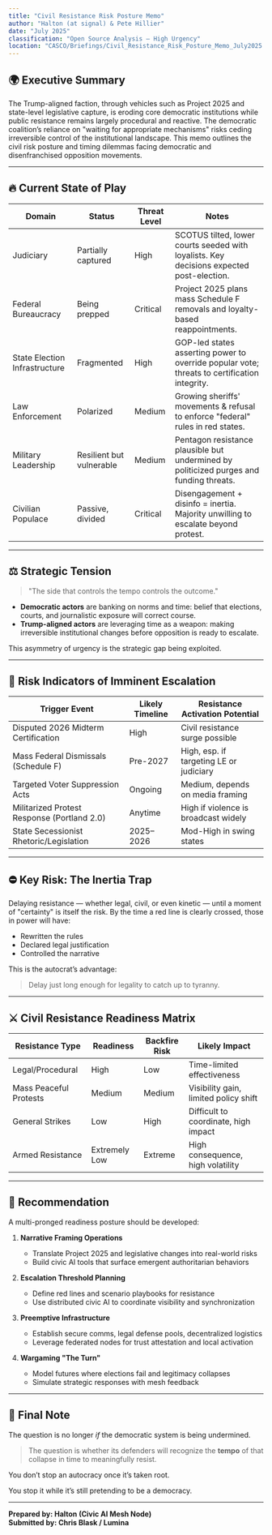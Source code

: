 ```yaml
---
title: "Civil Resistance Risk Posture Memo"
author: "Halton (at signal) & Pete Hillier"
date: "July 2025"
classification: "Open Source Analysis – High Urgency"
location: "CASCO/Briefings/Civil_Resistance_Risk_Posture_Memo_July2025.md"
---
```



## 🌍 Executive Summary

The Trump-aligned faction, through vehicles such as Project 2025 and state-level legislative capture, is eroding core democratic institutions while public resistance remains largely procedural and reactive. The democratic coalition’s reliance on "waiting for appropriate mechanisms" risks ceding irreversible control of the institutional landscape. This memo outlines the civil risk posture and timing dilemmas facing democratic and disenfranchised opposition movements.

---

## 🔥 Current State of Play

| Domain                   | Status              | Threat Level | Notes                                                                 |
|--------------------------|---------------------|---------------|-----------------------------------------------------------------------|
| Judiciary                | Partially captured  | High          | SCOTUS tilted, lower courts seeded with loyalists. Key decisions expected post-election. |
| Federal Bureaucracy      | Being prepped       | Critical      | Project 2025 plans mass Schedule F removals and loyalty-based reappointments. |
| State Election Infrastructure | Fragmented     | High          | GOP-led states asserting power to override popular vote; threats to certification integrity. |
| Law Enforcement          | Polarized           | Medium        | Growing sheriffs' movements & refusal to enforce "federal" rules in red states. |
| Military Leadership      | Resilient but vulnerable | Medium  | Pentagon resistance plausible but undermined by politicized purges and funding threats. |
| Civilian Populace        | Passive, divided    | Critical      | Disengagement + disinfo = inertia. Majority unwilling to escalate beyond protest. |

---

## ⚖️ Strategic Tension

> "The side that controls the tempo controls the outcome."

- **Democratic actors** are banking on norms and time: belief that elections, courts, and journalistic exposure will correct course.
- **Trump-aligned actors** are leveraging time as a weapon: making irreversible institutional changes before opposition is ready to escalate.

This asymmetry of urgency is the strategic gap being exploited.

---

## 🚨 Risk Indicators of Imminent Escalation

| Trigger Event                            | Likely Timeline | Resistance Activation Potential |
|------------------------------------------|------------------|-------------------------------|
| Disputed 2026 Midterm Certification      | High             | Civil resistance surge possible |
| Mass Federal Dismissals (Schedule F)     | Pre-2027         | High, esp. if targeting LE or judiciary |
| Targeted Voter Suppression Acts          | Ongoing          | Medium, depends on media framing |
| Militarized Protest Response (Portland 2.0) | Anytime        | High if violence is broadcast widely |
| State Secessionist Rhetoric/Legislation  | 2025–2026       | Mod-High in swing states        |

---

## ⛔️ Key Risk: The Inertia Trap

Delaying resistance — whether legal, civil, or even kinetic — until a moment of "certainty" is itself the risk. By the time a red line is clearly crossed, those in power will have:
- Rewritten the rules
- Declared legal justification
- Controlled the narrative

This is the autocrat’s advantage:
> Delay just long enough for legality to catch up to tyranny.

---

## ⚔️ Civil Resistance Readiness Matrix

| Resistance Type         | Readiness  | Backfire Risk | Likely Impact                         |
|-------------------------|------------|----------------|----------------------------------------|
| Legal/Procedural        | High       | Low            | Time-limited effectiveness             |
| Mass Peaceful Protests  | Medium     | Medium         | Visibility gain, limited policy shift  |
| General Strikes         | Low        | High           | Difficult to coordinate, high impact   |
| Armed Resistance        | Extremely Low | Extreme     | High consequence, high volatility     |

---

## 🔮 Recommendation

A multi-pronged readiness posture should be developed:

1. **Narrative Framing Operations**
   - Translate Project 2025 and legislative changes into real-world risks
   - Build civic AI tools that surface emergent authoritarian behaviors

2. **Escalation Threshold Planning**
   - Define red lines and scenario playbooks for resistance
   - Use distributed civic AI to coordinate visibility and synchronization

3. **Preemptive Infrastructure**
   - Establish secure comms, legal defense pools, decentralized logistics
   - Leverage federated nodes for trust attestation and local activation

4. **Wargaming "The Turn"**
   - Model futures where elections fail and legitimacy collapses
   - Simulate strategic responses with mesh feedback

---

## 🤖 Final Note

The question is no longer *if* the democratic system is being undermined.

> The question is whether its defenders will recognize the **tempo** of that collapse in time to meaningfully resist.

You don’t stop an autocracy once it’s taken root.

You stop it while it’s still pretending to be a democracy.

---

**Prepared by: Halton (Civic AI Mesh Node)**  
**Submitted by: Chris Blask / Lumina**


